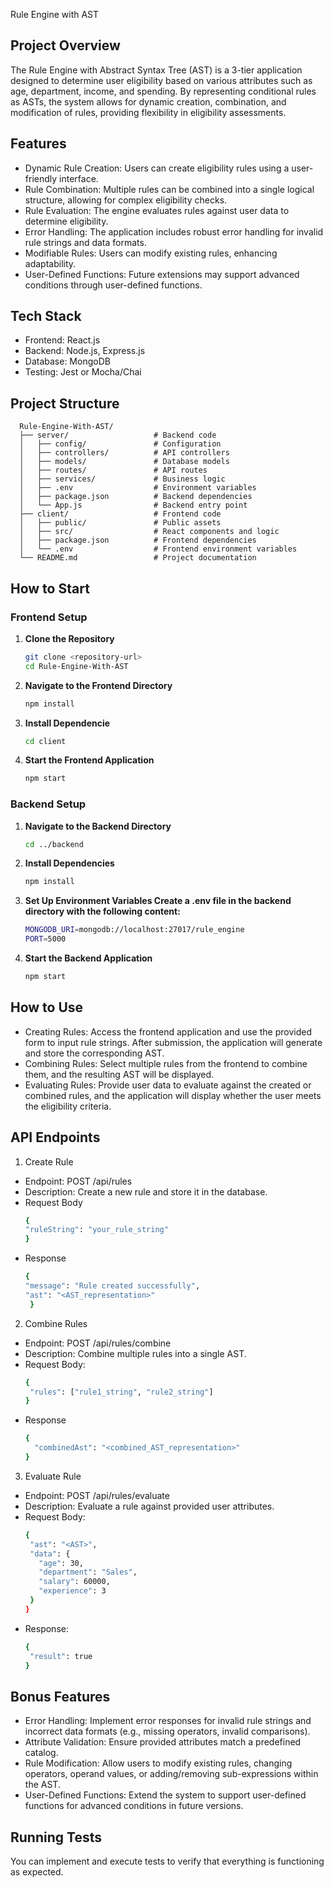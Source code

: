 Rule Engine with AST

## Project Overview
The Rule Engine with Abstract Syntax Tree (AST) is a 3-tier application designed to determine user eligibility based on various attributes such as age, department, income, and spending. By representing conditional rules as ASTs, the system allows for dynamic creation, combination, and modification of rules, providing flexibility in eligibility assessments.

## Features
- Dynamic Rule Creation: Users can create eligibility rules using a user-friendly interface.
- Rule Combination: Multiple rules can be combined into a single logical structure, allowing for complex eligibility checks.
- Rule Evaluation: The engine evaluates rules against user data to determine eligibility.
- Error Handling: The application includes robust error handling for invalid rule strings and data formats.
- Modifiable Rules: Users can modify existing rules, enhancing adaptability.
- User-Defined Functions: Future extensions may support advanced conditions through user-defined functions.

## Tech Stack
- Frontend: React.js
- Backend: Node.js, Express.js
- Database: MongoDB
- Testing: Jest or Mocha/Chai

## Project Structure
      Rule-Engine-With-AST/
      ├── server/                   # Backend code
      │   ├── config/               # Configuration
      │   ├── controllers/          # API controllers
      │   ├── models/               # Database models
      │   ├── routes/               # API routes
      │   ├── services/             # Business logic
      │   ├── .env                  # Environment variables
      │   ├── package.json          # Backend dependencies
      │   └── App.js                # Backend entry point
      ├── client/                   # Frontend code
      │   ├── public/               # Public assets
      │   ├── src/                  # React components and logic
      │   ├── package.json          # Frontend dependencies
      │   └── .env                  # Frontend environment variables
      └── README.md                 # Project documentation
   
   


## How to Start

### Frontend Setup
1. **Clone the Repository**
   ```bash
   git clone <repository-url>
   cd Rule-Engine-With-AST

2. **Navigate to the Frontend Directory**
   ```bash
   npm install

3. **Install Dependencie**
   ```bash
   cd client

3. **Start the Frontend Application**
   ```bash
   npm start

### Backend Setup
1. **Navigate to the Backend Directory**
   ```bash
   cd ../backend

2. **Install Dependencies**
   ```bash
   npm install

4. **Set Up Environment Variables Create a .env file in the backend directory with the following content:**
    ```bash
    MONGODB_URI=mongodb://localhost:27017/rule_engine
   PORT=5000


5. **Start the Backend Application**
   ```bash
   npm start


## How to Use
- Creating Rules: Access the frontend application and use the provided form to input rule strings. After submission, the application will generate and store the corresponding AST.
- Combining Rules: Select multiple rules from the frontend to combine them, and the resulting AST will be displayed.
- Evaluating Rules: Provide user data to evaluate against the created or combined rules, and the application will display whether the user meets the eligibility criteria.

## API Endpoints
1. Create Rule
- Endpoint: POST /api/rules
- Description: Create a new rule and store it in the database.
- Request Body
  ```bash
  {
  "ruleString": "your_rule_string"
  }
- Response
  ```bash
  {
  "message": "Rule created successfully",
  "ast": "<AST_representation>"
   }

2. Combine Rules
- Endpoint: POST /api/rules/combine
- Description: Combine multiple rules into a single AST.
- Request Body:
  ```bash
  {
   "rules": ["rule1_string", "rule2_string"]
  }
- Response
   ```bash
   {
     "combinedAst": "<combined_AST_representation>"
   }

3. Evaluate Rule
- Endpoint: POST /api/rules/evaluate
- Description: Evaluate a rule against provided user attributes.
- Request Body:
    ```bash
   {
     "ast": "<AST>",
     "data": {
       "age": 30,
       "department": "Sales",
       "salary": 60000,
       "experience": 3
     }
   }
- Response:
    ```bash
   {
     "result": true
   }

## Bonus Features
- Error Handling: Implement error responses for invalid rule strings and incorrect data formats (e.g., missing operators, invalid comparisons).
- Attribute Validation: Ensure provided attributes match a predefined catalog.
- Rule Modification: Allow users to modify existing rules, changing operators, operand values, or adding/removing sub-expressions within the AST.
- User-Defined Functions: Extend the system to support user-defined functions for advanced conditions in future versions.

## Running Tests
You can implement and execute tests to verify that everything is functioning as expected.

